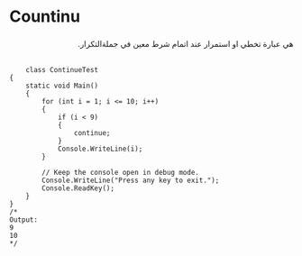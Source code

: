 

# Countinu 

### 
<div dir=rtl aliany=right>
هي عبارة تخطي او استمرار عند اتمام شرط معين في جملةالتكرار. 
</div><br>

   
      
 
```
    class ContinueTest
{
    static void Main()
    {
        for (int i = 1; i <= 10; i++)
        {
            if (i < 9)
            {
                continue;
            }
            Console.WriteLine(i);
        }

        // Keep the console open in debug mode.
        Console.WriteLine("Press any key to exit.");
        Console.ReadKey();
    }
}
/*
Output:
9
10
*/
```

    

